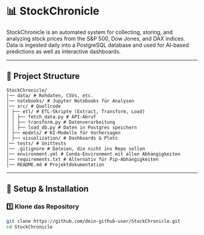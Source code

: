 # 📊 StockChronicle

StockChronicle is an automated system for collecting, storing, and analyzing stock prices from the S&P 500, Dow Jones, and DAX indices.
Data is ingested daily into a PostgreSQL database and used for AI-based predictions as well as interactive dashboards.

---

## 📁 Project Structure
```
StockChronicle/
│── data/ # Rohdaten, CSVs, etc.
│── notebooks/ # Jupyter Notebooks für Analysen
│── src/ # Quellcode
│ ├── etl/ # ETL-Skripte (Extract, Transform, Load)
│ │ ├── fetch_data.py # API-Abruf
│ │ ├── transform.py # Datenverarbeitung
│ │ ├── load_db.py # Daten in Postgres speichern
│ ├── models/ # KI-Modelle für Vorhersagen
│ ├── visualization/ # Dashboards & Plots
│── tests/ # Unittests
│── .gitignore # Dateien, die nicht ins Repo sollen
│── environment.yml # Conda-Environment mit allen Abhängigkeiten
│── requirements.txt # Alternativ für Pip-Abhängigkeiten
│── README.md # Projektdokumentation
```
---

## 🚀 Setup & Installation  

### **1️⃣ Klone das Repository**  
```bash
git clone https://github.com/dein-github-user/StockChronicle.git
cd StockChronicle
